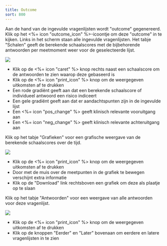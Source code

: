 ```yaml
---
title: Outcome
sort: 800
---
```


Aan de hand van de ingevulde vragenlijsten wordt "outcome" gegenereerd. Klik op het <%= icon "outcome_icon" %>-icoontje om deze "outcome" in te kijken. Links in het scherm staan alle ingevulde vragenlijsten. Het tabje "Schalen" geeft de berekende schaalscores met de bijbehorende antwoorden per meetmoment weer voor de geselecteerde lijst.

<img src="/rom_manual/assets/images/screenshots/outcome2.png" />

<ul class="hints">
  <li> Klik op de <%= icon "caret" %> knop rechts naast een schaalscore om de antwoorden te zien waarop deze gebaseerd is</li>
  <li> Klik op de <%= icon "print_icon" %> knop om de weergegeven uitkomsten af te drukken</li>
  <li> Een rode gradiënt geeft aan dat een berekende schaalscore of individueel antwoord een risico indiceert</li>
  <li> Een gele gradiënt geeft aan dat er aandachtspunten zijn in de ingevulde lijst</li>
  <li> Een <%= icon "pos_change" %> geeft klinisch relevante vooruitgang aan</li>
  <li> Een <%= icon "neg_change" %> geeft klinisch relevante achteruitgang aan</li>
</ul>

Klik op het tabje "Grafieken" voor een grafische weergave van de berekende schaalscores over de tijd.

<img src="/rom_manual/assets/images/screenshots/outcome3.png" />

<ul class="hints">
  <li> Klik op de <%= icon "print_icon" %> knop om de weergegeven uitkomsten af te drukken</li>
  <li> Door met de muis over de meetpunten in de grafiek te bewegen verschijnt extra informatie</li>
  <li> Klik op de "Download" link rechtsboven een grafiek om deze als plaatje op te slaan</li>
</ul>

Klik op het tabje "Antwoorden" voor een weergave van alle antwoorden voor deze vragenlijst.

<img src="/rom_manual/assets/images/screenshots/outcome4.png" />

<ul class="hints">
  <li> Klik op de <%= icon "print_icon" %> knop om de weergegeven uitkomsten af te drukken</li>
  <li> Klik op de knoppen "Eerder" en "Later" bovenaan om eerdere en latere vragenlijsten in te zien</li>
</ul>
